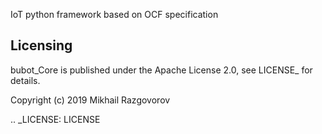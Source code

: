 IoT python framework based on OCF specification




Licensing
---------

bubot_Core is published under the Apache License 2.0, see LICENSE_ for details.


Copyright (c) 2019 Mikhail Razgovorov 

.. _LICENSE: LICENSE
